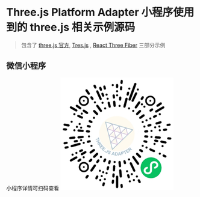 # Three.js Platform Adapter 小程序使用到的 three.js 相关示例源码

> 包含了 [three.js 官方](https://threejs.org/examples), [Tres.js](https://docs.tresjs.org/guide/) , [React Three Fiber](https://r3f.docs.pmnd.rs/getting-started/examples) 三部分示例

## 微信小程序

小程序详情可扫码查看
<img src="./public/mp-wechat1.png" width="300" alt="mp-wechat"/>
